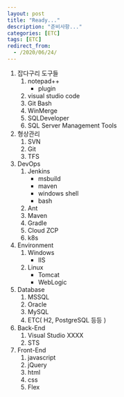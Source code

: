 ```yaml
---
layout: post
title: "Ready..."
description: "준비사항..."
categories: [ETC]
tags: [ETC]
redirect_from:
  - /2020/06/24/
---
```


1. 잡다구리 도구들
	1. notepad++
		- plugin
	1. visual studio code
	1. Git Bash
	1. WinMerge
	1. SQLDeveloper
	1. SQL Server Management Tools
1. 형상관리
	1. SVN
	1. Git
	1. TFS
1. DevOps
	1. Jenkins
		- msbuild
		- maven
		- windows shell
		- bash
	1. Ant
	1. Maven
	1. Gradle
	1. Cloud ZCP
	1. k8s
1. Environment
	1. Windows
		- IIS
	1. Linux
		- Tomcat
		- WebLogic
1. Database
	1. MSSQL
	1. Oracle
	1. MySQL
	1. ETC( H2, PostgreSQL 등등 )
1. Back-End
	1. Visual Studio XXXX
	1. STS
1. Front-End
	1. javascript
	1. jQuery
	1. html
	1. css
	1. Flex
